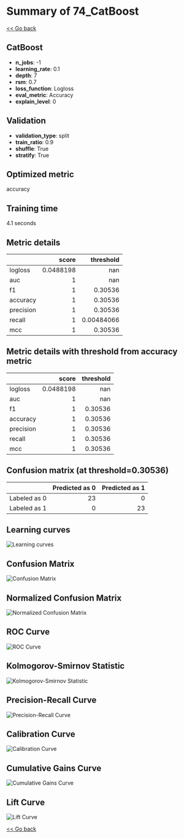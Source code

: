# Summary of 74_CatBoost

[<< Go back](../README.md)


## CatBoost
- **n_jobs**: -1
- **learning_rate**: 0.1
- **depth**: 7
- **rsm**: 0.7
- **loss_function**: Logloss
- **eval_metric**: Accuracy
- **explain_level**: 0

## Validation
 - **validation_type**: split
 - **train_ratio**: 0.9
 - **shuffle**: True
 - **stratify**: True

## Optimized metric
accuracy

## Training time

4.1 seconds

## Metric details
|           |     score |    threshold |
|:----------|----------:|-------------:|
| logloss   | 0.0488198 | nan          |
| auc       | 1         | nan          |
| f1        | 1         |   0.30536    |
| accuracy  | 1         |   0.30536    |
| precision | 1         |   0.30536    |
| recall    | 1         |   0.00484066 |
| mcc       | 1         |   0.30536    |


## Metric details with threshold from accuracy metric
|           |     score |   threshold |
|:----------|----------:|------------:|
| logloss   | 0.0488198 |   nan       |
| auc       | 1         |   nan       |
| f1        | 1         |     0.30536 |
| accuracy  | 1         |     0.30536 |
| precision | 1         |     0.30536 |
| recall    | 1         |     0.30536 |
| mcc       | 1         |     0.30536 |


## Confusion matrix (at threshold=0.30536)
|              |   Predicted as 0 |   Predicted as 1 |
|:-------------|-----------------:|-----------------:|
| Labeled as 0 |               23 |                0 |
| Labeled as 1 |                0 |               23 |

## Learning curves
![Learning curves](learning_curves.png)
## Confusion Matrix

![Confusion Matrix](confusion_matrix.png)


## Normalized Confusion Matrix

![Normalized Confusion Matrix](confusion_matrix_normalized.png)


## ROC Curve

![ROC Curve](roc_curve.png)


## Kolmogorov-Smirnov Statistic

![Kolmogorov-Smirnov Statistic](ks_statistic.png)


## Precision-Recall Curve

![Precision-Recall Curve](precision_recall_curve.png)


## Calibration Curve

![Calibration Curve](calibration_curve_curve.png)


## Cumulative Gains Curve

![Cumulative Gains Curve](cumulative_gains_curve.png)


## Lift Curve

![Lift Curve](lift_curve.png)



[<< Go back](../README.md)
